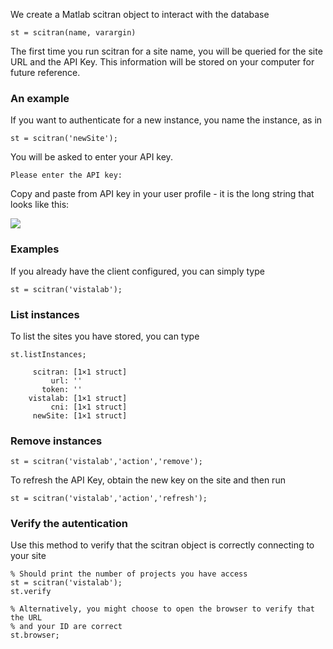 We create a Matlab scitran object to interact with the database

    st = scitran(name, varargin)

The first time you run scitran for a site name, you will be queried for the site URL and the API Key.  This information will be stored on your computer for future reference.

### An example

If you want to authenticate for a new instance, you name the instance, as in

    st = scitran('newSite');

You will be asked to enter your API key.  

    Please enter the API key: 

Copy and paste from API key in your user profile - it is the long string that looks like this:

![](https://github.com/scitran/client/wiki/images/userAPI.png)

### Examples 

If you already have the client configured, you can simply type

    st = scitran('vistalab');

### List instances
To list the sites you have stored, you can type

    st.listInstances;

```
     scitran: [1×1 struct]
         url: ''
       token: ''
    vistalab: [1×1 struct]
         cni: [1×1 struct]
     newSite: [1×1 struct]
```

### Remove instances

    st = scitran('vistalab','action','remove');

To refresh the API Key, obtain the new key on the site and then run

    st = scitran('vistalab','action','refresh');

### Verify the autentication

Use this method to verify that the scitran object is correctly connecting to your site

    % Should print the number of projects you have access
    st = scitran('vistalab');   
    st.verify

    % Alternatively, you might choose to open the browser to verify that the URL 
    % and your ID are correct
    st.browser;

